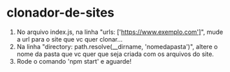 # clonador-de-sites

1. No arquivo index.js, na linha "urls: ['https://www.exemplo.com']", mude a url para o site que vc quer clonar...
2. Na linha "directory: path.resolve(__dirname, 'nomedapasta')", altere o nome da pasta que vc quer que seja criada com os arquivos do site.
3. Rode o comando 'npm start' e aguarde!
